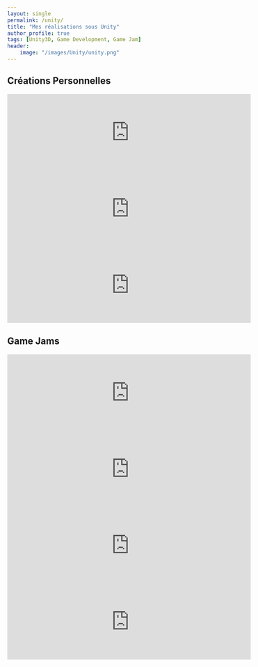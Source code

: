 ```yaml
---
layout: single
permalink: /unity/
title: "Mes réalisations sous Unity"
author_profile: true
tags: [Unity3D, Game Development, Game Jam]
header: 
    image: "/images/Unity/unity.png"
---
```


## Créations Personnelles

<!-- Freeze -->
<iframe src="https://itch.io/embed/494643?border_width=5&amp;bg_color=252a34&amp;fg_color=ffffff&amp;border_color=51555d" width="560" height="175" frameborder="0"></iframe>

<!-- Ring -->
<iframe src="https://itch.io/embed/492471?border_width=5&amp;bg_color=252a34&amp;fg_color=ffffff&amp;border_color=51555d" width="560" height="175" frameborder="0"></iframe>

<!-- Call Of Ducky -->
<iframe src="https://itch.io/embed/281363?border_width=5&amp;bg_color=252a34&amp;fg_color=ffffff&amp;border_color=51555d" width="560" height="175" frameborder="0"></iframe>


## Game Jams

<!-- MetaWordPhose -->
<iframe src="https://itch.io/embed/425738?border_width=5&amp;bg_color=252a34&amp;fg_color=ffffff&amp;border_color=51555d" width="560" height="175" frameborder="0"></iframe>

<!-- Fragrance of last coffee -->
<iframe src="https://itch.io/embed/284799?border_width=5&amp;bg_color=252a34&amp;fg_color=ffffff&amp;border_color=51555d" width="560" height="175" frameborder="0"></iframe>

<!-- One Day -->
<iframe src="https://itch.io/embed/313996?border_width=5&amp;bg_color=252a34&amp;fg_color=ffffff&amp;border_color=51555d" width="560" height="175" frameborder="0"></iframe>

<!-- Grumpy Gramps -->
<iframe src="https://itch.io/embed/282747?border_width=5&amp;bg_color=252a34&amp;fg_color=ffffff&amp;border_color=51555d" width="560" height="175" frameborder="0"></iframe>


